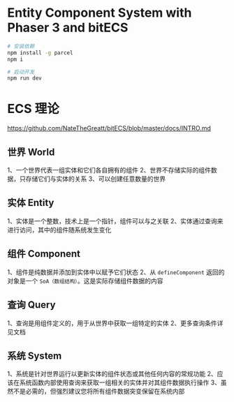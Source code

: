 # Entity Component System with Phaser 3 and bitECS

```sh
# 安装依赖
npm install -g parcel
npm i

# 启动开发
npm run dev
```

# ECS 理论

https://github.com/NateTheGreatt/bitECS/blob/master/docs/INTRO.md

## 世界 World

1、一个世界代表一组实体和它们各自拥有的组件
2、世界不存储实际的组件数据，只存储它们与实体的关系
3、可以创建任意数量的世界

## 实体 Entity

1、实体是一个整数，技术上是一个指针，组件可以与之关联
2、实体通过查询来进行访问，其中的组件随系统发生变化

## 组件 Component

1、组件是纯数据并添加到实体中以赋予它们状态
2、从 `defineComponent` 返回的对象是一个 `SoA（数组结构）`。这是实际存储组件数据的内容

## 查询 Query

1、查询是用组件定义的，用于从世界中获取一组特定的实体
2、更多查询条件详见文档

## 系统 System

1、系统是针对世界运行以更新实体的组件状态或其他任何内容的常规功能
2、应该在系统函数内部使用查询来获取一组相关的实体并对其组件数据执行操作
3、虽然不是必需的，但强烈建议您将所有组件数据突变保留在系统内部
